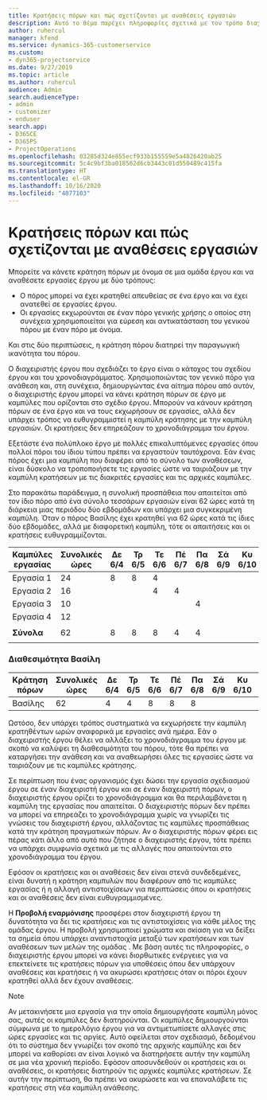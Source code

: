 ```yaml
---
title: Κρατήσεις πόρων και πώς σχετίζονται με αναθέσεις εργασιών
description: Αυτό το θέμα παρέχει πληροφορίες σχετικά με τον τρόπο διαχείρισης των πόρων με όνομα, των κρατήσεων πόρων και των αναθέσεων εργασιών και τον τρόπο με τον οποίο σχετίζονται μεταξύ τους.
author: ruhercul
manager: kfend
ms.service: dynamics-365-customerservice
ms.custom:
- dyn365-projectservice
ms.date: 9/27/2019
ms.topic: article
ms.author: ruhercul
audience: Admin
search.audienceType:
- admin
- customizer
- enduser
search.app:
- D365CE
- D365PS
- ProjectOperations
ms.openlocfilehash: 03285d324e855ecf933b155559e5a4826420ab25
ms.sourcegitcommit: 5c4c9bf3ba018562d6cb3443c01d550489c415fa
ms.translationtype: HT
ms.contentlocale: el-GR
ms.lasthandoff: 10/16/2020
ms.locfileid: "4077103"
---
```

# <a name="resource-bookings-and-how-they-relate-to-task-assignments"></a>Κρατήσεις πόρων και πώς σχετίζονται με αναθέσεις εργασιών


Μπορείτε να κάνετε κράτηση πόρων με όνομα σε μια ομάδα έργου και να αναθέσετε εργασίες έργου με δύο τρόπους:

- Ο πόρος μπορεί να έχει κρατηθεί απευθείας σε ένα έργο και να έχει ανατεθεί σε εργασίες έργου.
- Οι εργασίες εκχωρούνται σε έναν πόρο γενικής χρήσης ο οποίος στη συνέχεια χρησιμοποιείται για εύρεση και αντικατάσταση του γενικού πόρου με έναν πόρο με όνομα. 

Και στις δύο περιπτώσεις, η κράτηση πόρου διατηρεί την παραγωγική ικανότητα του πόρου.

Ο διαχειριστής έργου που σχεδιάζει το έργο είναι ο κάτοχος του σχεδίου έργου και του χρονοδιαγράμματος. Χρησιμοποιώντας τον γενικό πόρο για ανάθεση και, στη συνέχεια, δημιουργώντας ένα αίτημα πόρου από αυτόν, ο διαχειριστής έργου μπορεί να κάνει κράτηση πόρων σε έργο με καμπύλες που ορίζονται στο σχέδιο έργου. Μπορούν να κάνουν κράτηση πόρων σε ένα έργο και να τους εκχωρήσουν σε εργασίες, αλλά δεν υπάρχει τρόπος να ευθυγραμμιστεί η καμπύλη κράτησης με την καμπύλη εργασιών. Οι κρατήσεις δεν επηρεάζουν το χρονοδιάγραμμα του έργου.

Εξετάστε ένα πολύπλοκο έργο με πολλές επικαλυπτόμενες εργασίες όπου πολλοί πόροι του ίδιου τύπου πρέπει να εργαστούν ταυτόχρονα. Εάν ένας πόρος έχει μια καμπύλη που διαφέρει από το σύνολο των αναθέσεων, είναι δύσκολο να τροποποιήσετε τις εργασίες ώστε να ταιριάζουν με την καμπύλη κρατήσεων με τις διακριτές εργασίες και τις αρχικές καμπύλες.

Στο παρακάτω παράδειγμα, η συνολική προσπάθεια που απαιτείται από τον ίδιο πόρο από ένα σύνολο τεσσάρων εργασιών είναι 62 ώρες κατά τη διάρκεια μιας περιόδου δύο εβδομάδων και υπάρχει μια συγκεκριμένη καμπύλη. Όταν ο πόρος Βασίλης έχει κρατηθεί για 62 ώρες κατά τις ίδιες δύο εβδομάδες, αλλά με διαφορετική καμπύλη, τότε οι απαιτήσεις και οι κρατήσεις ευθυγραμμίζονται.

| **Καμπύλες εργασίας**    | **Συνολικές ώρες** | Δε 6/4 | Τρ 6/5 | Τε 6/6 | Πέ 6/7 | Πα 6/8 | Σά 6/9 | Κυ 6/10 | Δε 6/11 | Τρ 6/12 | Τε 6/13 | Πέ 6/14 | Πα 6/15 |
|----------------------|-----------------|--------|--------|--------|--------|--------|--------|---------|---------|---------|---------|---------|---------|
| Εργασία 1               | 24              | 8      | 8      | 4      |        |        |        |         |         |         | 4       |         |         |
| Εργασία 2               | 16              |        |        | 4      | 4      |        |        |         | 8       |         |         |         |         |
| Εργασία 3               | 10              |        |        |        |        | 4      |        |         |         | 4       |         | 2       |         |
| Εργασία 4               | 12              |        |        |        |        |        |        |         |         |         | 4       |         | 8       |
|                      |                 |        |        |        |        |        |        |         |         |         |         |         |         |
| **Σύνολα**           | 62              | 8      | 8      | 8      | 4      | 4      |        |         | 8       | 4       | 8       | 2       | 8       |
|                      |                 |        |        |        |        |        |        |         |         |         |         |

### <a name="bobs-availability"></a>Διαθεσιμότητα Βασίλη
| **Κράτηση πόρων** | **Συνολικές ώρες** | Δε 6/4 | Τρ 6/5 | Τε 6/6 | Πέ 6/7 | Πα 6/8 | Σά 6/9 | Κυ 6/10 | Δε 6/11 | Τρ 6/12 | Τε 6/13 | Πέ 6/14 | Πα 6/15 |
|------------------------|-----------------|--------|--------|--------|--------|--------|--------|---------|---------|---------|---------|---------|---------|
| Βασίλης                    | 62              | 4      | 4      | 8      | 8      | 8      |        |         | 4       | 4       | 8       | 8       | 6       |

Ωστόσο, δεν υπάρχει τρόπος συστηματικά να εκχωρήσετε την καμπύλη κρατηθέντων ωρών αναφορικά με εργασίες ανά ημέρα. Εάν ο διαχειριστής έργου θέλει να αλλάξει το χρονοδιάγραμμα του έργου με σκοπό να καλύψει τη διαθεσιμότητα του πόρου, τότε θα πρέπει να καταργήσει την ανάθεση και να αναθεωρήσει όλες τις εργασίες ώστε να ταιριάζουν με τις καμπύλες κράτησης.

Σε περίπτωση που ένας οργανισμός έχει δώσει την εργασία σχεδιασμού έργου σε έναν διαχειριστή έργου και σε έναν διαχειριστή πόρων, ο διαχειριστής έργου ορίζει το χρονοδιάγραμμα και θα περιλαμβάνεται η καμπύλη της εργασίας που απαιτείται. Ο διαχειριστής πόρων δεν πρέπει να μπορεί να επηρεάζει το χρονοδιάγραμμα χωρίς να γνωρίζει τις γνώσεις του διαχειριστή έργου, αλλάζοντας τις καμπύλες προσπάθειας κατά την κράτηση πραγματικών πόρων. Αν ο διαχειριστής πόρων φέρει εις πέρας κάτι άλλο από αυτό που ζήτησε ο διαχειριστής έργου, τότε πρέπει να υπάρχει συμφωνία σχετικά με τις αλλαγές που απαιτούνται στο χρονοδιάγραμμα του έργου.

Εφόσον οι κρατήσεις και οι αναθέσεις δεν είναι στενά συνδεδεμένες, είναι δυνατή η κράτηση καμπυλών που διαφέρουν από τις καμπύλες εργασίας ή η αλλαγή αντιστοιχίσεων για περιπτώσεις όπου οι κρατήσεις και οι αναθέσεις δεν είναι ευθυγραμμισμένες.

Η **Προβολή εναρμόνισης** προσφέρει στον διαχειριστή έργου τη δυνατότητα να δει τις κρατήσεις και τις αντιστοιχίσεις για κάθε μέλος της ομάδας έργου. Η προβολή χρησιμοποιεί χρώματα και σκίαση για να δείξει τα σημεία όπου υπάρχει αναντιστοιχία μεταξύ των κρατήσεων και των αναθέσεων των μελών της ομάδας . Με βάση αυτές τις πληροφορίες, ο διαχειριστής έργου μπορεί να κάνει διορθωτικές ενέργειες για να επεκτείνετε τις κρατήσεις πόρων για υποθέσεις όπου δεν υπάρχουν αναθέσεις και κρατήσεις ή να ακυρώσει κρατήσεις όταν οι πόροι έχουν κρατηθεί αλλά δεν έχουν αναθέσεις.

> [!NOTE]
> Αν μετακινήσετε μια εργασία για την οποία δημιουργήσατε καμπύλη μόνος σας, αυτές οι καμπύλες δεν διατηρούνται. Οι καμπύλες δημιουργούνται σύμφωνα με το ημερολόγιο έργου για να αντιμετωπίσετε αλλαγές στις ώρες εργασίες και τις αργίες. Αυτό οφείλεται στον σχεδιασμό, δεδομένου ότι το σύστημα δεν γνωρίζει τον σκοπό της αρχικής καμπύλης και δεν μπορεί να καθορίσει αν είναι λογικό να διατηρήσετε αυτήν την καμπύλη σε μια νέα χρονική περίοδο. Εφόσον αποσυνδεθούν οι κρατήσεις και οι αναθέσεις, οι κρατήσεις διατηρούν τις αρχικές καμπύλες κρατήσεων. Σε αυτήν την περίπτωση, θα πρέπει να ακυρώσετε και να επαναλάβετε τις κρατήσεις στη νέα καμπύλη ανάθεσης.

